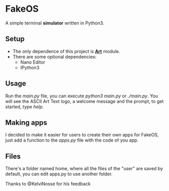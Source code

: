 # FakeOS
A simple terminal **simulator** written in Python3.

## Setup
- The only dependence of this project is [**Art**](https://pypi.org/project/art/) module.
- There are some optional dependencies:
  - Nano Editor
  - IPython3
  
## Usage
Run the _main.py_ file, you can execute _python3 main.py_ or _./main.py_.
You will see the ASCII Art Text logo, a welcome message and the prompt, to get started, type _help_.

## Making apps
I decided to make it easier for users to create their own apps for FakeOS, just add a function to the _apps.py_ file with the code of you app.

## Files
There's a folder named home, where all the files of the "user" are saved by default, you can edit apps.py to use another folder.

Thanks to @KelviNosse for his feedback
